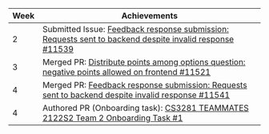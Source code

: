 | Week | Achievements |
| ---- | ------------ |
| 2 | Submitted Issue: [Feedback response submission: Requests sent to backend despite invalid response #11539](https://github.com/TEAMMATES/teammates/issues/11539) |
| 3 | Merged PR: [Distribute points among options question: negative points allowed on frontend #11521](https://github.com/TEAMMATES/teammates/pull/11521) |
| 4 | Merged PR: [Feedback response submission: Requests sent to backend despite invalid response #11541](https://github.com/TEAMMATES/teammates/pull/11541) |
| 4 | Authored PR (Onboarding task): [CS3281 TEAMMATES 2122S2 Team 2 Onboarding Task #1](https://github.com/TEAMMATES-2122S2-Team2/teammates/pull/1) |